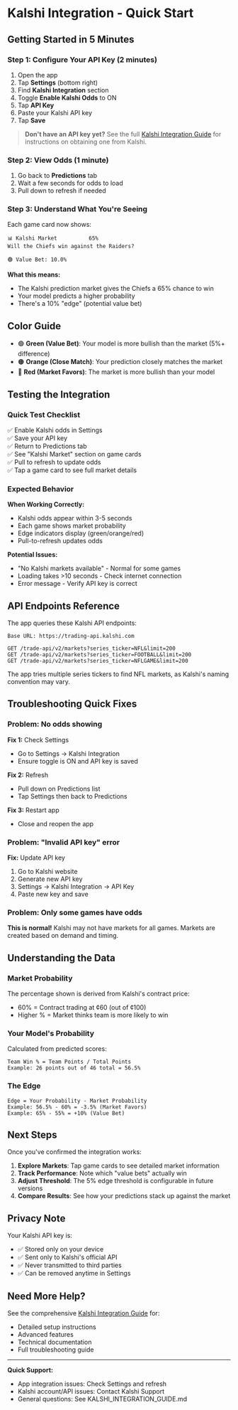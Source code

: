 # Kalshi Integration - Quick Start

## Getting Started in 5 Minutes

### Step 1: Configure Your API Key (2 minutes)

1. Open the app
2. Tap **Settings** (bottom right)
3. Find **Kalshi Integration** section
4. Toggle **Enable Kalshi Odds** to ON
5. Tap **API Key**
6. Paste your Kalshi API key
7. Tap **Save**

> **Don't have an API key yet?** See the full [Kalshi Integration Guide](KALSHI_INTEGRATION_GUIDE.md) for instructions on obtaining one from Kalshi.

### Step 2: View Odds (1 minute)

1. Go back to **Predictions** tab
2. Wait a few seconds for odds to load
3. Pull down to refresh if needed

### Step 3: Understand What You're Seeing

Each game card now shows:

```
📊 Kalshi Market          65%
Will the Chiefs win against the Raiders?

🟢 Value Bet: 10.0%
```

**What this means:**
- The Kalshi prediction market gives the Chiefs a 65% chance to win
- Your model predicts a higher probability
- There's a 10% "edge" (potential value bet)

## Color Guide

- 🟢 **Green (Value Bet)**: Your model is more bullish than the market (5%+ difference)
- 🟠 **Orange (Close Match)**: Your prediction closely matches the market
- 🔴 **Red (Market Favors)**: The market is more bullish than your model

## Testing the Integration

### Quick Test Checklist

✅ Enable Kalshi odds in Settings  
✅ Save your API key  
✅ Return to Predictions tab  
✅ See "Kalshi Market" section on game cards  
✅ Pull to refresh to update odds  
✅ Tap a game card to see full market details  

### Expected Behavior

**When Working Correctly:**
- Kalshi odds appear within 3-5 seconds
- Each game shows market probability
- Edge indicators display (green/orange/red)
- Pull-to-refresh updates odds

**Potential Issues:**
- "No Kalshi markets available" - Normal for some games
- Loading takes >10 seconds - Check internet connection
- Error message - Verify API key is correct

## API Endpoints Reference

The app queries these Kalshi API endpoints:

```
Base URL: https://trading-api.kalshi.com

GET /trade-api/v2/markets?series_ticker=NFL&limit=200
GET /trade-api/v2/markets?series_ticker=FOOTBALL&limit=200
GET /trade-api/v2/markets?series_ticker=NFLGAME&limit=200
```

The app tries multiple series tickers to find NFL markets, as Kalshi's naming convention may vary.

## Troubleshooting Quick Fixes

### Problem: No odds showing

**Fix 1:** Check Settings
- Go to Settings → Kalshi Integration
- Ensure toggle is ON and API key is saved

**Fix 2:** Refresh
- Pull down on Predictions list
- Tap Settings then back to Predictions

**Fix 3:** Restart app
- Close and reopen the app

### Problem: "Invalid API key" error

**Fix:** Update API key
1. Go to Kalshi website
2. Generate new API key
3. Settings → Kalshi Integration → API Key
4. Paste new key and save

### Problem: Only some games have odds

**This is normal!** Kalshi may not have markets for all games. Markets are created based on demand and timing.

## Understanding the Data

### Market Probability
The percentage shown is derived from Kalshi's contract price:
- 60% = Contract trading at ¢60 (out of ¢100)
- Higher % = Market thinks team is more likely to win

### Your Model's Probability
Calculated from predicted scores:
```
Team Win % = Team Points / Total Points
Example: 26 points out of 46 total = 56.5%
```

### The Edge
```
Edge = Your Probability - Market Probability
Example: 56.5% - 60% = -3.5% (Market Favors)
Example: 65% - 55% = +10% (Value Bet)
```

## Next Steps

Once you've confirmed the integration works:

1. **Explore Markets**: Tap game cards to see detailed market information
2. **Track Performance**: Note which "value bets" actually win
3. **Adjust Threshold**: The 5% edge threshold is configurable in future versions
4. **Compare Results**: See how your predictions stack up against the market

## Privacy Note

Your Kalshi API key is:
- ✅ Stored only on your device
- ✅ Sent only to Kalshi's official API
- ✅ Never transmitted to third parties
- ✅ Can be removed anytime in Settings

## Need More Help?

See the comprehensive [Kalshi Integration Guide](KALSHI_INTEGRATION_GUIDE.md) for:
- Detailed setup instructions
- Advanced features
- Technical documentation
- Full troubleshooting guide

---

**Quick Support:**
- App integration issues: Check Settings and refresh
- Kalshi account/API issues: Contact Kalshi Support
- General questions: See KALSHI_INTEGRATION_GUIDE.md

